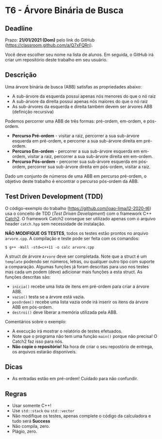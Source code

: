 
# T6 - Árvore Binária de Busca

## Deadline

Prazo: **21/01/2021 (Dom)** pelo link do GitHub (https://classroom.github.com/a/Q7xFQRri).

Você deve escolher seu nome na lista de alunos. Em seguida, o GitHub irá criar um repositório deste trabalho em seu usuário.

## Descrição

Uma árvore binária de busca (ABB) satisfas as propriedades abaixo:
- A sub-árvore da esquerda possui apenas nós menores do que o nó raiz
- A sub-árvore da direita possui apenas nós maiores do que o nó raiz
- As sub-árvores da esquerda e direita também devem ser árvores ABB (definição recursiva)

Podemos percorrer uma ABB de três formas: pré-ordem, em-ordem, e pós-ordem.
- **Percurso Pré-ordem** - visitar a raiz, percorrer a sua sub-árvore esquerda em pré-ordem, e percorrer a sua sub-árvore direita em pré-ordem.
- **Percurso Em-ordem** - percorrer a sua sub-árvore esquerda em em-ordem, visitar a raiz, percorrer a sua sub-árvore direita em em-ordem.
- **Percurso Pós-ordem** -  percorrer sua sub-árvore esquerda em pós-ordem, percorrer sua sub-árvore direita em pós-ordem, visitar a raiz.

Dado um conjunto de números de uma ABB em percurso pré-ordem, o objetivo deste trabalho é encontrar o percurso pós-ordem da ABB.

## Test Driven Development (TDD)

O código-exemplo do trabalho (https://github.com/joao-lima/l2-2020-t6) usa o conceito de TDD (*Test Driven Development*) com o framework C++ [Catch2](https://github.com/catchorg/Catch2/tree/v2.x).
O framework Catch2 consegue ser utilizado apenas com o arquivo header `catch.hpp` sem necessidade de instalação.

**NÃO MODIFIQUE OS TESTES**, todos os testes estão prontos no arquivo `arvore.cpp`. A compilação e teste pode ser feita com os comandos:
```
$ g++ -Wall -std=c++11 -o calc arvore.cpp 
```

A struct de árvore `Arvore` deve ser completada. Note que a struct é um `template` podendo ser números, letras, ou qualquer outro tipo com suporte a comparação. Algumas funções já foram descritas para uso nos testes mas cada um podem (deve) adicionar mais funções a esta struct. As funções descritas são:
- `inicia()` recebe uma lista de itens em pré-ordem para criar a árvore ABB.
- `vazio()` testa se a árvore está vazia.
- `posOrdem()` recebe uma lista vazia onde irá inserir os itens da árvore ABB em pós-ordem.
- `destroi()` deve liberar a memória utilizada pela ABB.


Comentários sobre o exemplo:
- A execução irá mostrar o relatório de testes efetuados.
- Note que o programa não tem uma função `main()` porque não precisa! O Catch2 faz isso para nós.
- **Não copie o repositório!** Na hora de criar o seu repostório de entrega, os arquivos estarão disponíveis.

## Dicas
- As entradas estão em pré-ordem! Cuidado para não confundir.

## Regras
- Usar somente C++!
- Use `std::stack` ou `std::vector`
- Não modifique os testes, apenas complete o código da calculadora e tudo será **Success**
- Não compila, zero.
- Plágio, zero.